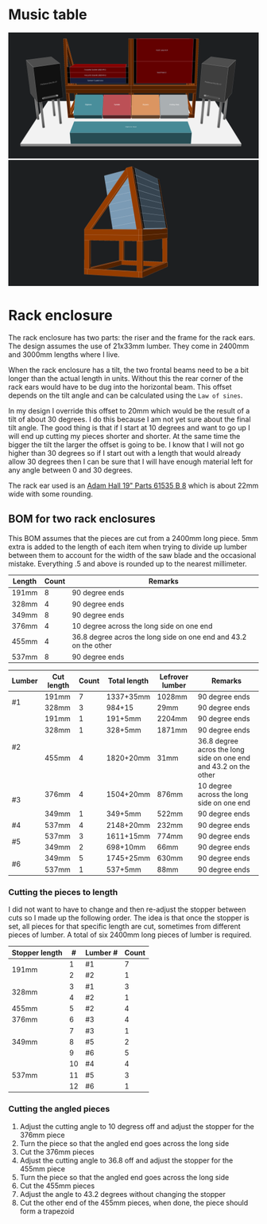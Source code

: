 # Music table

![Music table](images/music_table.png)
![19 inch rack unit stand](images/rack_stand.png)

# Rack enclosure

The rack enclosure has two parts: the riser and the frame for the rack ears. The design assumes the use of 21x33mm lumber. They come in 2400mm and 3000mm lengths where I live.

When the rack enclosure has a tilt, the two frontal beams need to be a bit longer than the actual length in units. Without this the rear corner of the rack ears would have to be dug into the horizontal beam. This offset depends on the tilt angle and can be calculated using the `Law of sines`.

In my design I override this offset to 20mm which would be the result of a tilt of about 30 degrees. I do this because I am not yet sure about the final tilt angle. The good thing is that if I start at 10 degrees and want to go up I will end up cutting my pieces shorter and shorter. At the same time the bigger the tilt the larger the offset is going to be. I know that I will not go higher than 30 degrees so if I start out with a length that would already allow 30 degrees then I can be sure that I will have enough material left for any angle between 0 and 30 degrees.

The rack ear used is an [Adam Hall 19" Parts 61535 B 8](https://www.adamhall.com/shop/af-en/19-inch-rack-accessories/19-inch-rack-rails/943/61535-b-8) which is about 22mm wide with some rounding.

## BOM for two rack enclosures

This BOM assumes that the pieces are cut from a 2400mm long piece. 5mm extra is added to the length of each item when trying to divide up lumber between them to account for the width of the saw blade and the occasional mistake. Everything .5 and above is rounded up to the nearest millimeter.

| Length | Count | Remarks                                                          |
| ------ | ----- | ---------------------------------------------------------------- |
| 191mm  | 8     | 90 degree ends                                                   |
| 328mm  | 4     | 90 degree ends                                                   |
| 349mm  | 8     | 90 degree ends                                                   |
| 376mm  | 4     | 10 degree across the long side on one end                        |
| 455mm  | 4     | 36.8 degree acros the long side on one end and 43.2 on the other |
| 537mm  | 8     | 90 degree ends                                                   |

<table>
  <thead>
    <tr>
      <th>Lumber</th>
      <th>Cut length</th>
      <th>Count</th>
      <th>Total length</th>
      <th>Lefrover lumber</th>
      <th>Remarks</th>
    </tr>
  </thead>
  <tbody>
    <tr>
      <td rowspan="2">#1</td>
      <td>191mm</td>
      <td>7</td>
      <td>1337+35mm</td>
      <td>1028mm</td>
      <td>90 degree ends</td>
    </tr>
    <tr>
      <td>328mm</td>
      <td>3</td>
      <td>984+15</td>
      <td>29mm</td>
      <td>90 degree ends</td>
    </tr>
    <tr>
      <td rowspan="3">#2</td>
      <td>191mm</td>
      <td>1</td>
      <td>191+5mm</td>
      <td>2204mm</td>
      <td>90 degree ends</td>
    </tr>
    <tr>
      <td>328mm</td>
      <td>1</td>
      <td>328+5mm</td>
      <td>1871mm</td>
      <td>90 degree ends</td>
    </tr>
    <tr>
      <td>455mm</td>
      <td>4</td>
      <td>1820+20mm</td>
      <td>31mm</td>
      <td>36.8 degree acros the long side on one end and 43.2 on the other</td>
    </tr>
    <tr>
      <td rowspan="2">#3</td>
      <td>376mm</td>
      <td>4</td>
      <td>1504+20mm</td>
      <td>876mm</td>
      <td>10 degree across the long side on one end</td>
    </tr>
    <tr>
      <td>349mm</td>
      <td>1</td>
      <td>349+5mm</td>
      <td>522mm</td>
      <td>90 degree ends</td>
    </tr>
    <tr>
      <td>#4</td>
      <td>537mm</td>
      <td>4</td>
      <td>2148+20mm</td>
      <td>232mm</td>
      <td>90 degree ends</td>
    </tr>
    <tr>
      <td rowspan="2">#5</td>
      <td>537mm</td>
      <td>3</td>
      <td>1611+15mm</td>
      <td>774mm</td>
      <td>90 degree ends</td>
    </tr>
    <tr>
      <td>349mm</td>
      <td>2</td>
      <td>698+10mm</td>
      <td>66mm</td>
      <td>90 degree ends</td>
    </tr>
    <tr>
      <td rowspan="2">#6</td>
      <td>349mm</td>
      <td>5</td>
      <td>1745+25mm</td>
      <td>630mm</td>
      <td>90 degree ends</td>
    </tr>
    <tr>
      <td>537mm</td>
      <td>1</td>
      <td>537+5mm</td>
      <td>88mm</td>
      <td>90 degree ends</td>
    </tr>
  </tbody>
</table>

### Cutting the pieces to length

I did not want to have to change and then re-adjust the stopper between cuts so I made up the following order. The idea is that once the stopper is set, all pieces for that specific length are cut, sometimes from different pieces of lumber. A total of six 2400mm long pieces of lumber is required.

<table>
  <thead>
    <tr>
      <th>Stopper length</th>
      <th>#</th>
      <th>Lumber #</th>
      <th>Count</th>
    </tr>
  <thead>
  <tbody>
    <tr>
      <td rowspan="2">191mm</td>
      <td>1</td>
      <td>#1</td>
      <td>7</td>
    </tr>
    <tr>
      <td>2</td>
      <td>#2</td>
      <td>1</td>
    </tr>
    <tr>
      <td rowspan="2">328mm</td>
      <td>3</td>
      <td>#1</td>
      <td>3</td>
    </tr>
    <tr>
      <td>4</td>
      <td>#2</td>
      <td>1</td>
    </tr>
    <tr>
      <td rowspan="1">455mm</td>
      <td>5</td>
      <td>#2</td>
      <td>4</td>
    </tr>
    <tr>
      <td rowspan="1">376mm</td>
      <td>6</td>
      <td>#3</td>
      <td>4</td>
    </tr>
    <tr>
      <td rowspan="3">349mm</td>
      <td>7</td>
      <td>#3</td>
      <td>1</td>
    </tr>
    <tr>
      <td>8</td>
      <td>#5</td>
      <td>2</td>
    </tr>
    <tr>
      <td>9</td>
      <td>#6</td>
      <td>5</td>
    </tr>
    <tr>
      <td rowspan="3">537mm</td>
      <td>10</td>
      <td>#4</td>
      <td>4</td>
    </tr>
    <tr>
      <td>11</td>
      <td>#5</td>
      <td>3</td>
    </tr>
    <tr>
      <td>12</td>
      <td>#6</td>
      <td>1</td>
    </tr>
  </tbody>
</table>

### Cutting the angled pieces

1. Adjust the cutting angle to 10 degress off and adjust the stopper for the 376mm piece
2. Turn the piece so that the angled end goes across the long side
3. Cut the 376mm pieces
4. Adjust the cutting angle to 36.8 off and adjust the stopper for the 455mm piece
5. Turn the piece so that the angled end goes across the long side
6. Cut the 455mm pieces
7. Adjust the angle to 43.2 degrees without changing the stopper
8. Cut the other end of the 455mm pieces, when done, the piece should form a trapezoid
